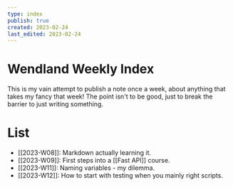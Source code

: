 ```yaml
---
type: index
publish: true
created: 2023-02-24
last_edited: 2023-02-24
---
```

# Wendland Weekly Index

This is my vain attempt to publish a note once a week, about anything that takes my fancy that week! The point isn't to be good, just to break the barrier to just writing something.

# List
- [[2023-W08]]: Markdown actually learning it.
- [[2023-W09]]: First steps into a [[Fast API]] course.
- [[2023-W11]]: Naming variables - my dilemma.
- [[2023-W12]]: How to start with testing when you mainly right scripts.